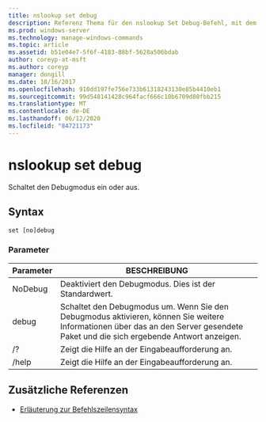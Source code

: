 ```yaml
---
title: nslookup set debug
description: Referenz Thema für den nslookup Set Debug-Befehl, mit dem der Debugmodus ein-und ausgeschaltet wird.
ms.prod: windows-server
ms.technology: manage-windows-commands
ms.topic: article
ms.assetid: b51e04e7-5f6f-4183-88bf-5628a506bdab
author: coreyp-at-msft
ms.author: coreyp
manager: dongill
ms.date: 10/16/2017
ms.openlocfilehash: 910dd197fe756e733b61318243130e85b4410eb1
ms.sourcegitcommit: 99d548141428c964facf666c10b6709d80fbb215
ms.translationtype: MT
ms.contentlocale: de-DE
ms.lasthandoff: 06/12/2020
ms.locfileid: "84721173"
---
```

# <a name="nslookup-set-debug"></a>nslookup set debug

Schaltet den Debugmodus ein oder aus.

## <a name="syntax"></a>Syntax

```
set [no]debug
```

### <a name="parameters"></a>Parameter

| Parameter | BESCHREIBUNG |
| ---------- | ---------- |
| NoDebug | Deaktiviert den Debugmodus. Dies ist der Standardwert. |
| debug | Schaltet den Debugmodus um. Wenn Sie den Debugmodus aktivieren, können Sie weitere Informationen über das an den Server gesendete Paket und die sich ergebende Antwort anzeigen. |
| /? | Zeigt die Hilfe an der Eingabeaufforderung an. |
| /help | Zeigt die Hilfe an der Eingabeaufforderung an. |

## <a name="additional-references"></a>Zusätzliche Referenzen

- [Erläuterung zur Befehlszeilensyntax](command-line-syntax-key.md)
